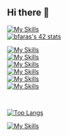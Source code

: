 ## Hi there 👋

[![My Skills](https://skillicons.dev/icons?i=html,css,sass,js,typescript,python,c)](https://skillicons.dev)
<br>
[![bfaras's 42 stats](https://badge.mediaplus.ma/darkblue/bfaras)](https://github.com/oakoudad/badge42)

[![My Skills](https://skillicons.dev/icons?i=bootstrap)](https://skillicons.dev)
<br>
[![My Skills](https://skillicons.dev/icons?i=tailwind)](https://skillicons.dev)
<br>
[![My Skills](https://skillicons.dev/icons?i=react)](https://skillicons.dev)
<br>
[![My Skills](https://skillicons.dev/icons?i=laravel)](https://skillicons.dev)
<br>
[![My Skills](https://skillicons.dev/icons?i=next)](https://skillicons.dev)
<br>
[![My Skills](https://skillicons.dev/icons?i=vscode,bash,git,npm,linux,figma,docker)](https://skillicons.dev)



<br>

[![Top Langs](https://github-readme-stats.vercel.app/api/top-langs/?username=badrive&layout=donut&show_icons=true&theme=transparent)](https://github.com/anuraghazra/github-readme-stats)
<!--
![Anurag's GitHub stats](https://github-readme-stats.vercel.app/api?username=badrive&show_icons=true&theme=transparent)
-->

[![My Skills](https://skillicons.dev/icons?i=bootstrap,tailwind,react,laravel,next)](https://skillicons.dev)
<br>
<!--
**badrive/badrive** is a ✨ _special_ ✨ repository because its `README.md` (this file) appears on your GitHub profile.

Here are some ideas to get you started:

- 🔭 I’m currently working on ...
- 🌱 I’m currently learning ...
- 👯 I’m looking to collaborate on ...
- 🤔 I’m looking for help with ...
- 💬 Ask me about ...
- 📫 How to reach me: ...
- 😄 Pronouns: ...
- ⚡ Fun fact: ...
-->

